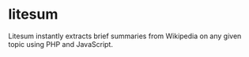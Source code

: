 litesum
=======
Litesum instantly extracts brief summaries from Wikipedia on any given topic using PHP and JavaScript.